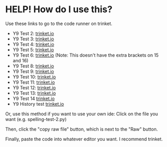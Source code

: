 # HELP! How do I use this?

Use these links to go to the code runner on trinket.

* Y9 Test 2: [trinket.io](https://trinket.io/python/7bd943b3b4ed?outputOnly=true)
* Y9 Test 3: [trinket.io](https://trinket.io/python/7876ac3fce36?outputOnly=true)
* Y9 Test 4: [trinket.io](https://trinket.io/python/c8ee22e80429?outputOnly=true&runOption=run)
* Y9 Test 5: [trinket.io](https://trinket.io/python/3d6a9b557bbe?outputOnly=true&runOption=run)
* Y9 Test 6: [trinket.io](https://trinket.io/python/84fe41db175e?toggleCode=true&runOption=run) (Note: This doesn't have the extra brackets on 15 and 16)
* Y9 Test 8: [trinket.io](https://trinket.io/python/7e98169fd8b2?toggleCode=true&runOption=run)
* Y9 Test 9: [trinket.io](https://trinket.io/python/0b7b0549d22d?toggleCode=true&runOption=run)
* Y9 Test 10: [trinket.io](https://trinket.io/python/d300a60a4e2f?toggleCode=true&runOption=run)
* Y9 Test 11: [trinket.io](https://trinket.io/python/5d482263a1a7?toggleCode=true&runOption=run)
* Y9 Test 12: [trinket.io](https://trinket.io/python/81e4aa7f0528?toggleCode=true&runOption=run)
* Y9 Test 13: [trinket.io](https://trinket.io/python/1efd1c687221?toggleCode=true&runOption=run)
* Y9 Test 14 [trinket.io](https://trinket.io/python/0fc36b04d5f2?toggleCode=true&runOption=run)
* Y9 History test [trinket.io](https://trinket.io/python/ef4876c53c0c?toggleCode=true&runOption=run)

Or, use this method if you want to use your own ide:
Click on the file you want (e.g. spelling-test-2.py)

Then, click the "copy raw file" button, which is next to the "Raw" button.

Finally, paste the code into whatever editor you want. I recommend trinket.
